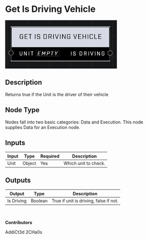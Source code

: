 # Get Is Driving Vehicle
![](../../../.gitbook/assets/get-is-driving-vehicle.JPG)
## Description
Returns true if the Unit is the driver of their vehicle

## Node Type
Nodes fall into two basic categories: Data and Execution. This node supplies Data for an Execution node.

## Inputs
| Input | Type | Required | Description |
|------------------|------------------|----------|--------------------------------------------------------------|
| Unit | Object | Yes | Which unit to check. |

## Outputs
| Output | Type | Description |
|------------------|------------------|--------------------------------------------------------------|
| Is Driving | Boolean | True if unit is driving, false if not. |

\
\
**Contributors**

AddiCt3d 2CHa0s